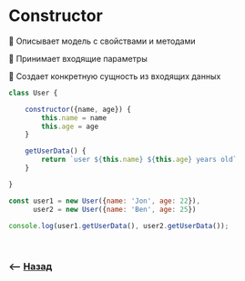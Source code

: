 # Constructor

🔹 Описывает модель с свойствами и методами      

🔹 Принимает входящие параметры

🔹 Создает конкретную сущность из входящих данных

```javascript
class User {

    constructor({name, age}) {
        this.name = name
        this.age = age
    }

    getUserData() {
        return `user ${this.name} ${this.age} years old`
    }

}

const user1 = new User({name: 'Jon', age: 22}),
      user2 = new User({name: 'Ben', age: 25})

console.log(user1.getUserData(), user2.getUserData());
```

<br>

### ⟵ **<a href="../../readme.md">Назад</a>**